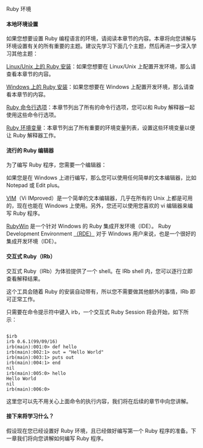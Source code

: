  Ruby 环境
 
#### 本地环境设置

 如果您想要设置 Ruby 编程语言的环境，请阅读本章节的内容。本章将向您讲解与环境设置有关的所有重要的主题。建议先学习下面几个主题，然后再进一步深入学习其他主题：

 
[Linux/Unix 上的 Ruby 安装](http://www.w3cschool.cc/ruby/ruby-installation-unix.html)：如果您想要在 Linux/Unix 上配置开发环境，那么请查看本章节的内容。


 [Windows 上的 Ruby 安装](http://www.w3cschool.cc/ruby/ruby-installation-windows.html)：如果您想要在 Windows 上配置开发环境，那么请查看本章节的内容。


 [Ruby 命令行选项](http://www.w3cschool.cc/ruby/ruby-command-line-options.html)：本章节列出了所有的命令行选项，您可以和 Ruby 解释器一起使用这些命令行选项。


 [Ruby 环境变量](http://www.w3cschool.cc/ruby/ruby-environment-variables.html)：本章节列出了所有重要的环境变量列表，设置这些环境变量以便让 Ruby 解释器工作。


 

#### 流行的 Ruby 编辑器

 为了编写 Ruby 程序，您需要一个编辑器：

 
如果您是在 Windows 上进行编写，那么您可以使用任何简单的文本编辑器，比如 Notepad 或 Edit plus。
 
[VIM](http://www.w3cschool.cc//vim.sourceforge.net/)（Vi IMproved）是一个简单的文本编辑器，几乎在所有的 Unix 上都是可用的，现在也能在 Windows 上使用。另外，您还可以使用您喜欢的 vi 编辑器来编写 Ruby 程序。
 
[RubyWin](http://www.w3cschool.cc//homepage1.nifty.com/markey/ruby/rubywin/index_e.html) 是一个针对 Windows 的 Ruby 集成开发环境（IDE）。
 Ruby Development Environment [（RDE）](http://www.w3cschool.cc//homepage2.nifty.com/sakazuki/rde_en/) 对于 Windows 用户来说，也是一个很好的集成开发环境（IDE）。
 

#### 交互式 Ruby（IRb）

 交互式 Ruby（IRb）为体验提供了一个 shell。在 IRb shell 内，您可以逐行立即查看解释结果。

 这个工具会随着 Ruby 的安装自动带有，所以您不需要做其他额外的事情，IRb 即可正常工作。

 只需要在命令提示符中键入 irb，一个交互式 Ruby Session 将会开始，如下所示：

 
```

$irb
irb 0.6.1(99/09/16)
irb(main):001:0> def hello
irb(main):002:1> out = "Hello World"
irb(main):003:1> puts out
irb(main):004:1> end
nil
irb(main):005:0> hello
Hello World
nil
irb(main):006:0>

```
 这里您可以先不用关心上面命令的执行内容，我们将在后续的章节中向您讲解。

 
#### 接下来将学习什么？

 假设现在您已经设置好 Ruby 环境，且已经做好编写第一个 Ruby 程序的准备。下一章我们将向您讲解如何编写 Ruby 程序。

 

